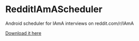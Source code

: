 RedditIAmAScheduler
===================

Android scheduler for IAmA interviews on reddit.com/r/IAmA

<a target="_blank" href="https://play.google.com/store/apps/details?id=com.sm.redditiamaschedule">Download it here</a>
